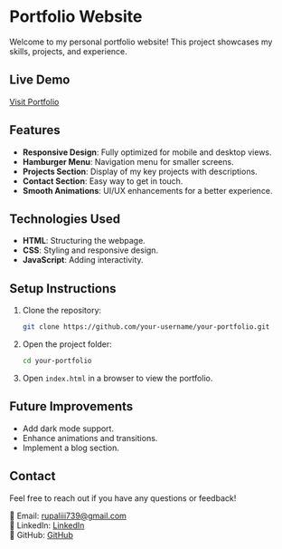# Portfolio Website

Welcome to my personal portfolio website! This project showcases my skills, projects, and experience.

## Live Demo

[Visit Portfolio](https://portfolio-rupali11.netlify.app/) <!-- Replace with actual link -->

## Features

- **Responsive Design**: Fully optimized for mobile and desktop views.
- **Hamburger Menu**: Navigation menu for smaller screens.
- **Projects Section**: Display of my key projects with descriptions.
- **Contact Section**: Easy way to get in touch.
- **Smooth Animations**: UI/UX enhancements for a better experience.

## Technologies Used

- **HTML**: Structuring the webpage.
- **CSS**: Styling and responsive design.
- **JavaScript**: Adding interactivity.

## Setup Instructions

1. Clone the repository:
   ```bash
   git clone https://github.com/your-username/your-portfolio.git
   ```
2. Open the project folder:
   ```bash
   cd your-portfolio
   ```
3. Open `index.html` in a browser to view the portfolio.

## Future Improvements

- Add dark mode support.
- Enhance animations and transitions.
- Implement a blog section.

## Contact

Feel free to reach out if you have any questions or feedback!

📧 Email: rupaliii739@gmail.com  
🔗 LinkedIn: [LinkedIn](www.linkedin.com/in/rupali-r)  
🐙 GitHub: [GitHub](https://github.com/Rupali1104)

